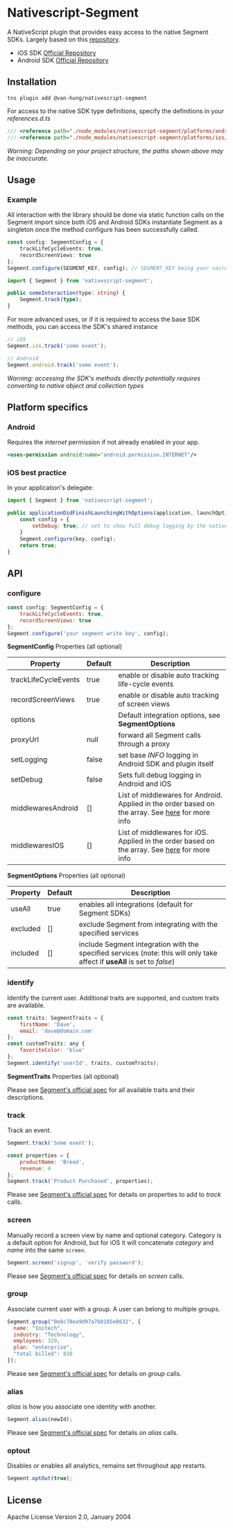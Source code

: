 # Nativescript-Segment

A NativeScript plugin that provides easy access to the native Segment SDKs.
Largely based on this [repository](https://github.com/travtarr/nativescript-segment).

- iOS SDK [Official Repository](https://github.com/segmentio/analytics-ios)
- Android SDK [Official Repository](https://github.com/segmentio/analytics-android)

## Installation

```
tns plugin add @van-hung/nativescript-segment
```

For access to the native SDK type definitions, specify the definitions in your *references.d.ts*

```typescript
/// <reference path="./node_modules/nativescript-segment/platforms/android/typings/android.d.ts" />
/// <reference path="./node_modules/nativescript-segment/platforms/ios/typings/ios.d.ts" />
```

*Warning: Depending on your project structure, the paths shown above may be inaccurate.*

## Usage

### Example
All interaction with the library should be done via static function calls on the Segment import since both iOS and Android SDKs instantiate Segment as a singleton once the method configure has been successfully called.

```typescript
const config: SegmentConfig = {
    trackLifeCycleEvents: true,
    recordScreenViews: true
};
Segment.configure(SEGMENT_KEY, config); // SEGMENT_KEY being your secret key
```

```typescript
import { Segment } from 'nativescript-segment';

public someInteraction(type: string) {
    Segment.track(type);
}
```

For more advanced uses, or if it is required to access the base SDK methods, you can access the SDK's shared instance

```typescript
// iOS
Segment.ios.track('some event');

// Android
Segment.android.track('some event');
```

*Warning: accessing the SDK's methods directly potentially requires converting to native object and collection types*

## Platform specifics

### Android

Requires the *internet* permission if not already enabled in your app.
```xml
<uses-permission android:name="android.permission.INTERNET"/>
```

### iOS best practice

In your application's delegate:

```js
import { Segment } from 'nativescript-segment';

public applicationDidFinishLaunchingWithOptions(application, launchOptions): boolean {
    const config = {
        setDebug: true; // set to show full debug logging by the native APIs
    }
    Segment.configure(key, config);
    return true;
}
```

## API

### configure

```js
const config: SegmentConfig = {
    trackLifeCycleEvents: true,
    recordScreenViews: true
};
Segment.configure('your segment write key', config);
```

**SegmentConfig** Properties (all optional)

| Property | Default | Description |
| --- | --- | --- |
| trackLifeCycleEvents | true | enable or disable auto tracking life-cycle events |
| recordScreenViews| true | enable or disable auto tracking of screen views |
| options | | Default integration options, see **SegmentOptions** |
| proxyUrl | null | forward all Segment calls through a proxy |
| setLogging | false | set base *INFO* logging in Android SDK and plugin itself |
| setDebug | false | Sets full debug logging in Android and iOS |
| middlewaresAndroid | [] | List of middlewares for Android. Applied in the order based on the array. See [here](https://segment.com/docs/sources/mobile/android/#middlewares) for more info |
| middlewaresIOS | [] | List of middlewares for iOS. Applied in the order based on the array. See [here](https://segment.com/docs/sources/mobile/ios/#middlewares) for more info |

**SegmentOptions** Properties (all optional)

| Property | Default | Description |
| --- | --- | --- |
| useAll | true | enables all integrations (default for Segment SDKs) |
| excluded | [] | exclude Segment from integrating with the specified services |
| included | [] | include Segment integration with the specified services (note: this will only take affect if **useAll** is set to *false*) |
    

### identify

Identify the current user.  Additional traits are supported, and custom traits are available.

```js
const traits: SegmentTraits = {
    firstName: 'Dave',
    email: 'dave@domain.com'
};
const customTraits: any {
    favoriteColor: 'blue'
};
Segment.identify('userId', traits, customTraits);
```

**SegmentTraits** Properties (all optional)

Please see [Segment's official spec](https://segment.com/docs/spec/identify/#traits) for all available traits and their descriptions.


### track

Track an event. 

```js
Segment.track('Some event');

const properties = {
    productName: 'Bread',
    revenue: 4
};
Segment.track('Product Purchased', properties);
```

Please see [Segment's official spec](https://segment.com/docs/spec/track/#properties) for details on properties to add to *track* calls.

### screen

Manually record a screen view by name and optional category.  Category is a default option for Android, but for iOS it will concatenate *category* and *name* into the same `screen`.

```js
Segment.screen('signup', 'verify password');
```

Please see [Segment's official spec](https://segment.com/docs/spec/screen/#properties) for details on *screen* calls.

### group

Associate current user with a group.  A user can belong to multiple groups.

```js
Segment.group("0e8c78ea9d97a7b8185e8632", {
  name: "Initech", 
  industry: "Technology",
  employees: 329, 
  plan: "enterprise", 
  "total billed": 830
});
```

Please see [Segment's official spec](https://segment.com/docs/spec/group/#properties) for details on *group* calls.


### alias

*alias* is how you associate one identity with another.

```js
Segment.alias(newId);
```

Please see [Segment's official spec](https://segment.com/docs/spec/alias) for details on *alias* calls.

### optout

Disables or enables all analytics, remains set throughout app restarts.

```js
Segment.optOut(true);
```

## License

Apache License Version 2.0, January 2004

